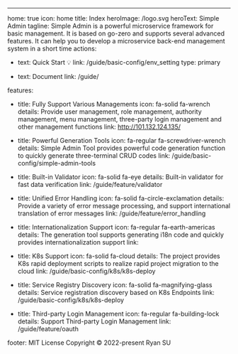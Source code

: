 ---
home: true
icon: home
title: Index
heroImage: /logo.svg
heroText: Simple Admin
tagline: Simple Admin is a powerful microservice framework for basic management. It is based on go-zero and supports several advanced features. It can help you to develop a microservice back-end management system in a short time
actions:
  - text: Quick Start 💡
    link: /guide/basic-config/env_setting
    type: primary

  - text: Document
    link: /guide/

features:
  - title: Fully Support Various Managements
    icon: fa-solid fa-wrench
    details: Provide user management, role management, authority management, menu management, three-party login management and other management functions
    link: http://101.132.124.135/

  - title: Powerful Generation Tools
    icon: fa-regular fa-screwdriver-wrench
    details: Simple Admin Tool provides powerful code generation function to quickly generate three-terminal CRUD codes
    link: /guide/basic-config/simple-admin-tools

  - title: Built-in Validator
    icon: fa-solid fa-eye
    details: Built-in validator for fast data verification
    link: /guide/feature/validator

  - title: Unified Error Handling
    icon: fa-solid fa-circle-exclamation
    details: Provide a variety of error message processing, and support international translation of error messages
    link: /guide/feature/error_handling

  - title: Internationalization Support
    icon: fa-regular fa-earth-americas
    details: The generation tool supports generating i18n code and quickly provides internationalization support
    link: 

  - title: K8s Support
    icon: fa-solid fa-cloud
    details: The project provides K8s rapid deployment scripts to realize rapid project migration to the cloud
    link: /guide/basic-config/k8s/k8s-deploy

  - title: Service Registry Discovery
    icon: fa-solid fa-magnifying-glass
    details: Service registration discovery based on K8s Endpoints
    link: /guide/basic-config/k8s/k8s-deploy

  - title: Third-party Login Management
    icon: fa-regular fa-building-lock
    details: Support Third-party Login Management
    link: /guide/feature/oauth


footer: MIT License  Copyright © 2022-present Ryan SU

